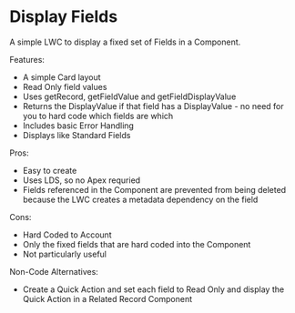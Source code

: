 # Display Fields
A simple LWC to display a fixed set of Fields in a Component. 

Features:

* A simple Card layout
* Read Only field values
* Uses getRecord, getFieldValue and getFieldDisplayValue
* Returns the DisplayValue if that field has a DisplayValue - no need for you to hard code which fields are which
* Includes basic Error Handling
* Displays like Standard Fields

Pros:

* Easy to create
* Uses LDS, so no Apex requried
* Fields referenced in the Component are prevented from being deleted because the LWC creates a metadata dependency on the field

Cons:

* Hard Coded to Account
* Only the fixed fields that are hard coded into the Component
* Not particularly useful

Non-Code Alternatives:

* Create a Quick Action and set each field to Read Only and display the Quick Action in a Related Record Component